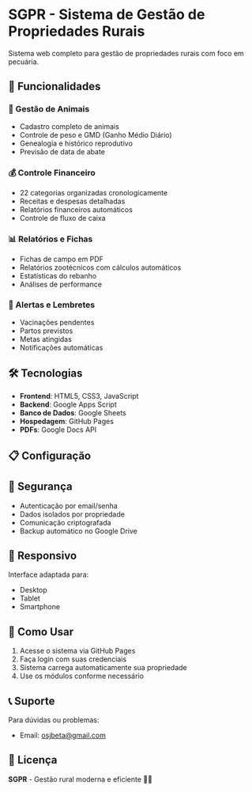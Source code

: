 # SGPR - Sistema de Gestão de Propriedades Rurais

Sistema web completo para gestão de propriedades rurais com foco em pecuária.

## 🚀 Funcionalidades

### 🐄 Gestão de Animais
- Cadastro completo de animais
- Controle de peso e GMD (Ganho Médio Diário)
- Genealogia e histórico reprodutivo
- Previsão de data de abate

### 💰 Controle Financeiro
- 22 categorias organizadas cronologicamente
- Receitas e despesas detalhadas
- Relatórios financeiros automáticos
- Controle de fluxo de caixa

### 📊 Relatórios e Fichas
- Fichas de campo em PDF
- Relatórios zootécnicos com cálculos automáticos
- Estatísticas do rebanho
- Análises de performance

### 🔔 Alertas e Lembretes
- Vacinações pendentes
- Partos previstos
- Metas atingidas
- Notificações automáticas

## 🛠️ Tecnologias

- **Frontend**: HTML5, CSS3, JavaScript
- **Backend**: Google Apps Script
- **Banco de Dados**: Google Sheets
- **Hospedagem**: GitHub Pages
- **PDFs**: Google Docs API

## 📋 Configuração

## 🔐 Segurança

- Autenticação por email/senha
- Dados isolados por propriedade
- Comunicação criptografada
- Backup automático no Google Drive

## 📱 Responsivo

Interface adaptada para:
- Desktop
- Tablet
- Smartphone

## 🎯 Como Usar

1. Acesse o sistema via GitHub Pages
2. Faça login com suas credenciais
3. Sistema carrega automaticamente sua propriedade
4. Use os módulos conforme necessário

## 📞 Suporte

Para dúvidas ou problemas:
- Email: osjbeta@gmail.com

## 📄 Licença

**SGPR** - Gestão rural moderna e eficiente 🚜🐄

